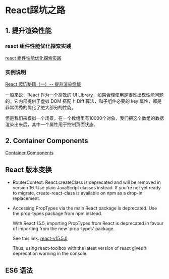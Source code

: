 # React踩坑之路

## 1. 提升渲染性能

### react 组件性能优化探索实践
[react 组件性能优化探索实践](http://imweb.io/topic/577512fe732b4107576230b9)

### 实例说明

[React 爬坑秘籍（一）-- 提升渲染性能](http://www.cnblogs.com/YikaJ/p/4912187.html)

一般来说，React 作为一个高效的 UI Library，如果合理使用是很难出现性能问题的。它内部提供了虚拟 DOM 搭配上 Diff 算法，和子组件必要的 key 属性，都是非常优秀的优化了绝大部分的性能。

但是我们来模拟一个场景，在一个数组里有10000个对象，我们把这个数组的数据渲染出来后，其中一个属性用于控制页面状态。

## 2. Container Components

[Container Components](http://www.cnblogs.com/YikaJ/p/5130809.html)


## React 版本变换

*  RouterContext: React.createClass is deprecated and will be removed in version 16. Use plain JavaScript classes instead. If you're not yet ready to migrate, create-react-class is available on npm as a drop-in replacement.

* Accessing PropTypes via the main React package is deprecated. Use the prop-types package from npm instead.

    With React 15.5, importing PropTypes from React is deprecated in favour of importing from the new 'prop-types' package.

    See this link: 
    [react-v15.5.0](https://facebook.github.io/react/blog/2017/04/07/react-v15.5.0.html)

    Thus, using react-toolbox with the latest version of react gives a deprecation warning in the console.

## ES6 语法